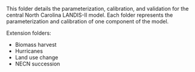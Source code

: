 This folder details the parameterization, calibration, and validation for the central North Carolina LANDIS-II model. Each folder represents the parameterization and calibration of one component of the model.

Extension folders:
* Biomass harvest
* Hurricanes
* Land use change
* NECN succession
